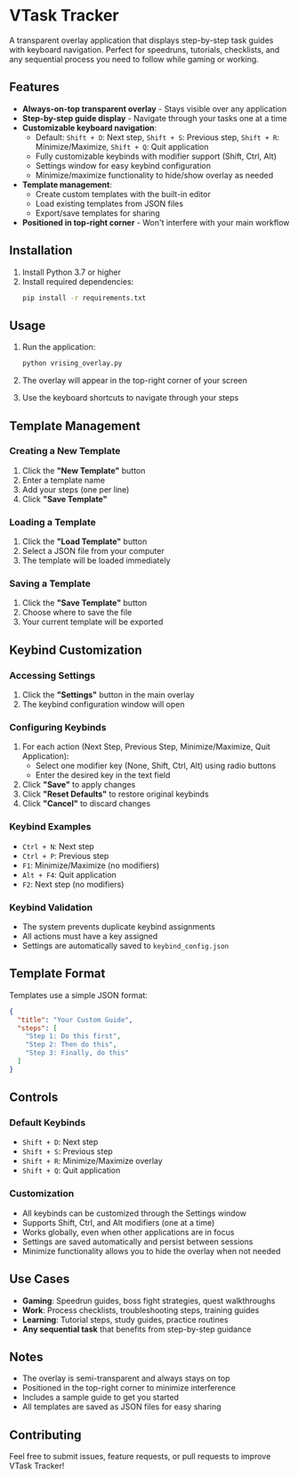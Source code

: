 # VTask Tracker

A transparent overlay application that displays step-by-step task guides with keyboard navigation. Perfect for speedruns, tutorials, checklists, and any sequential process you need to follow while gaming or working.

## Features

- **Always-on-top transparent overlay** - Stays visible over any application
- **Step-by-step guide display** - Navigate through your tasks one at a time
- **Customizable keyboard navigation**:
  - Default: `Shift + D`: Next step, `Shift + S`: Previous step, `Shift + R`: Minimize/Maximize, `Shift + Q`: Quit application
  - Fully customizable keybinds with modifier support (Shift, Ctrl, Alt)
  - Settings window for easy keybind configuration
  - Minimize/maximize functionality to hide/show overlay as needed
- **Template management**:
  - Create custom templates with the built-in editor
  - Load existing templates from JSON files
  - Export/save templates for sharing
- **Positioned in top-right corner** - Won't interfere with your main workflow

## Installation

1. Install Python 3.7 or higher
2. Install required dependencies:
   ```bash
   pip install -r requirements.txt
   ```

## Usage

1. Run the application:
   ```bash
   python vrising_overlay.py
   ```

2. The overlay will appear in the top-right corner of your screen
3. Use the keyboard shortcuts to navigate through your steps

## Template Management

### Creating a New Template
1. Click the **"New Template"** button
2. Enter a template name
3. Add your steps (one per line)
4. Click **"Save Template"**

### Loading a Template
1. Click the **"Load Template"** button
2. Select a JSON file from your computer
3. The template will be loaded immediately

### Saving a Template
1. Click the **"Save Template"** button
2. Choose where to save the file
3. Your current template will be exported

## Keybind Customization

### Accessing Settings
1. Click the **"Settings"** button in the main overlay
2. The keybind configuration window will open

### Configuring Keybinds
1. For each action (Next Step, Previous Step, Minimize/Maximize, Quit Application):
   - Select one modifier key (None, Shift, Ctrl, Alt) using radio buttons
   - Enter the desired key in the text field
2. Click **"Save"** to apply changes
3. Click **"Reset Defaults"** to restore original keybinds
4. Click **"Cancel"** to discard changes

### Keybind Examples
- `Ctrl + N`: Next step
- `Ctrl + P`: Previous step  
- `F1`: Minimize/Maximize (no modifiers)
- `Alt + F4`: Quit application
- `F2`: Next step (no modifiers)

### Keybind Validation
- The system prevents duplicate keybind assignments
- All actions must have a key assigned
- Settings are automatically saved to `keybind_config.json`

## Template Format

Templates use a simple JSON format:

```json
{
  "title": "Your Custom Guide",
  "steps": [
    "Step 1: Do this first",
    "Step 2: Then do this",
    "Step 3: Finally, do this"
  ]
}
```

## Controls

### Default Keybinds
- `Shift + D`: Next step
- `Shift + S`: Previous step
- `Shift + R`: Minimize/Maximize overlay
- `Shift + Q`: Quit application

### Customization
- All keybinds can be customized through the Settings window
- Supports Shift, Ctrl, and Alt modifiers (one at a time)
- Works globally, even when other applications are in focus
- Settings are saved automatically and persist between sessions
- Minimize functionality allows you to hide the overlay when not needed

## Use Cases

- **Gaming**: Speedrun guides, boss fight strategies, quest walkthroughs
- **Work**: Process checklists, troubleshooting steps, training guides
- **Learning**: Tutorial steps, study guides, practice routines
- **Any sequential task** that benefits from step-by-step guidance

## Notes

- The overlay is semi-transparent and always stays on top
- Positioned in the top-right corner to minimize interference
- Includes a sample guide to get you started
- All templates are saved as JSON files for easy sharing

## Contributing

Feel free to submit issues, feature requests, or pull requests to improve VTask Tracker!
